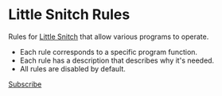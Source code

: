 # Little Snitch Rules

Rules for [Little Snitch] that allow various programs to operate.

- Each rule corresponds to a specific program function.
- Each rule has a description that describes why it's needed.
- All rules are disabled by default.

[Subscribe](https://andre4ik3.github.io/rules/)

[Little Snitch]: https://obdev.at/products/littlesnitch/index.html
